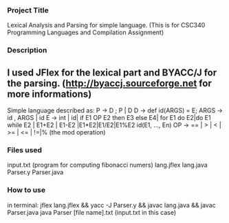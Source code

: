 ### Project Title
Lexical Analysis and Parsing for simple language.
(This is for CSC340 Programming Languages and Compilation Assignment)

### Description

I used JFlex for the lexical part and BYACC/J for the parsing.
(http://byaccj.sourceforge.net for more informations)
-------------
Simple language described as:
P -> D ; P | D
D -> def id(ARGS) = E;
ARGS -> id , ARGS | id
E -> int | id| if E1 OP E2 then E3 else E4| for E1 do E2|do E1 while E2
	| E1+E2 | E1-E2 |E1*E2|E1/E2|E1%E2 id(E1, ..., En)
OP -> == | > | < | >= | <= | !=|%  (the mod operation)



### Files used
input.txt (program for computing fibonacci numers)
lang.jflex
lang.java
Parser.y
Parser.java

### How to use
in terminal:
jflex lang.jflex  && yacc -J Parser.y && javac lang.java && javac Parser.java
java Parser [file name].txt (input.txt in this case)



